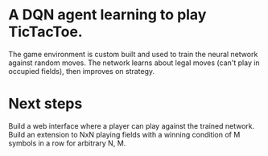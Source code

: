 # A DQN agent learning to play TicTacToe.
The game environment is custom built and used to train the neural network against random moves. The network learns about legal moves (can't play in occupied fields), then improves on strategy.

# Next steps
Build a web interface where a player can play against the trained network.
Build an extension to NxN playing fields with a winning condition of M symbols in a row for arbitrary N, M.

